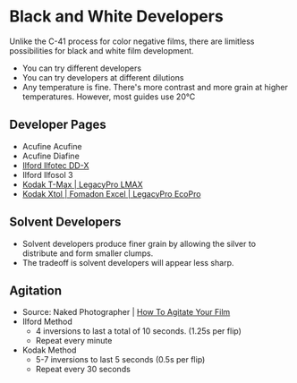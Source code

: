 # Black and White Developers

Unlike the C-41 process for color negative films, there are limitless possibilities for black and white film development. 

* You can try different developers
* You can try developers at different dilutions
* Any temperature is fine. There's more contrast and more grain at higher temperatures. However, most guides use 20&deg;C

## Developer Pages

* Acufine Acufine
* Acufine Diafine
* [Ilford Ilfotec DD-X](./ilford_ilfotec_ddx.md)
* Ilford Ilfosol 3
* [Kodak T-Max | LegacyPro LMAX](./kodak_tmax.md)
* [Kodak Xtol | Fomadon Excel | LegacyPro EcoPro](./kodak_xtol.md)

## Solvent Developers

* Solvent developers produce finer grain by allowing the silver to distribute and form smaller clumps.
* The tradeoff is solvent developers will appear less sharp.

## Agitation

* Source: Naked Photographer | [How To Agitate Your Film](https://www.youtube.com/watch?v=CLf271GhK1M)
* Ilford Method
  * 4 inversions to last a total of 10 seconds. (1.25s per flip)
  * Repeat every minute
* Kodak Method
  * 5-7 inversions to last 5 seconds (0.5s per flip)
  * Repeat every 30 seconds